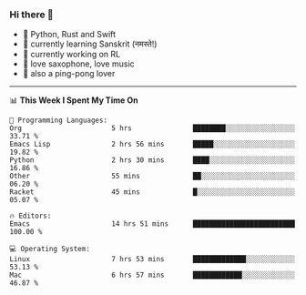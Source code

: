 ### Hi there 👋

- 📙 Python, Rust and Swift
- 🌱 currently learning Sanskrit (नमस्ते!)
- 🔭 currently working on RL
- 🎷 love saxophone, love music
- 🏓 also a ping-pong lover

<!--
**ZiqinGong/ZiqinGong** is a ✨ _special_ ✨ repository because its `README.md` (this file) appears on your GitHub profile.

Here are some ideas to get you started:

- 🔭 I’m currently working on ...
- 🌱 I’m currently learning ...
- 👯 I’m looking to collaborate on ...
- 🤔 I’m looking for help with ...
- 💬 Ask me about ...
- 📫 gongzq0301@sjtu.edu.cn
- 😄 Pronouns: ...
- ⚡ Fun fact: ...
-->

---

<!--START_SECTION:waka-->
📊 **This Week I Spent My Time On** 

```text
💬 Programming Languages: 
Org                      5 hrs               ████████░░░░░░░░░░░░░░░░░   33.71 % 
Emacs Lisp               2 hrs 56 mins       █████░░░░░░░░░░░░░░░░░░░░   19.82 % 
Python                   2 hrs 30 mins       ████░░░░░░░░░░░░░░░░░░░░░   16.86 % 
Other                    55 mins             ██░░░░░░░░░░░░░░░░░░░░░░░   06.20 % 
Racket                   45 mins             █░░░░░░░░░░░░░░░░░░░░░░░░   05.07 % 

🔥 Editors: 
Emacs                    14 hrs 51 mins      █████████████████████████   100.00 % 

💻 Operating System: 
Linux                    7 hrs 53 mins       █████████████░░░░░░░░░░░░   53.13 % 
Mac                      6 hrs 57 mins       ████████████░░░░░░░░░░░░░   46.87 % 
```


<!--END_SECTION:waka-->
